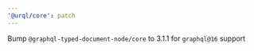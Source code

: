 ```yaml
---
'@urql/core': patch
---
```


Bump `@graphql-typed-document-node/core` to 3.1.1 for `graphql@16` support
